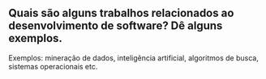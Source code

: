 ## Quais são alguns trabalhos relacionados ao desenvolvimento de software? Dê alguns exemplos.

Exemplos: mineração de dados, inteligência artificial, algoritmos de busca, sistemas operacionais etc.
